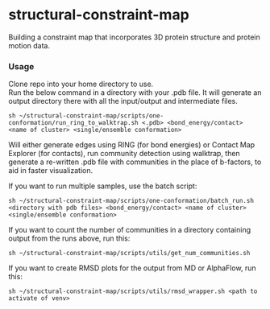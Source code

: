 # structural-constraint-map
Building a constraint map that incorporates 3D protein structure and protein motion data.

### Usage

Clone repo into your home directory to use.  
Run the below command in a directory with your .pdb file. It will generate an output directory there with all the input/output and intermediate files.  

```
sh ~/structural-constraint-map/scripts/one-conformation/run_ring_to_walktrap.sh <.pdb> <bond_energy/contact> <name of cluster> <single/ensemble conformation>
```

Will either generate edges using RING (for bond energies) or Contact Map Explorer (for contacts), run community detection using walktrap, then generate a re-written .pdb file with communities in the place of b-factors, to aid in faster visualization.   

If you want to run multiple samples, use the batch script:  

```
sh ~/structural-constraint-map/scripts/one-conformation/batch_run.sh <directory with pdb files> <bond_energy/contact> <name of cluster> <single/ensemble conformation>
```

If you want to count the number of communities in a directory containing output from the runs above, run this:  

```
sh ~/structural-constraint-map/scripts/utils/get_num_communities.sh
```

If you want to create RMSD plots for the output from MD or AlphaFlow, run this:  

```
sh ~/structural-constraint-map/scripts/utils/rmsd_wrapper.sh <path to activate of venv>
```
